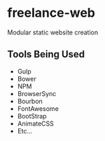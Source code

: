 # freelance-web
Modular static website creation

## Tools Being Used
* Gulp
* Bower
* NPM
* BrowserSync
* Bourbon
* FontAwesome
* BootStrap
* AnimateCSS
* Etc...
